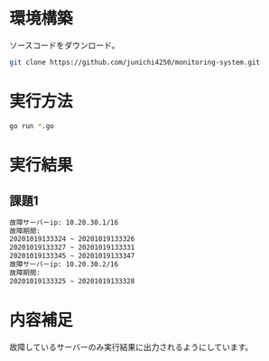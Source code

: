 # 環境構築

ソースコードをダウンロード。
```bash
git clone https://github.com/junichi4250/monitoring-system.git
```
# 実行方法
```bash
go run *.go
```

# 実行結果
## 課題1

```bash
故障サーバーip: 10.20.30.1/16
故障期間:
20201019133324 ~ 20201019133326
20201019133327 ~ 20201019133331
20201019133345 ~ 20201019133347
故障サーバーip: 10.20.30.2/16
故障期間:
20201019133325 ~ 20201019133328
```

# 内容補足

故障しているサーバーのみ実行結果に出力されるようにしています。
